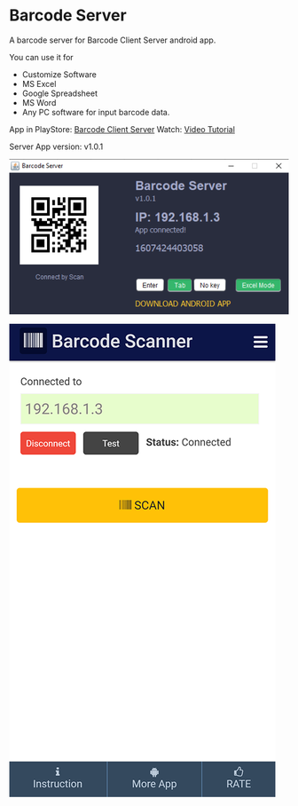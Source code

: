 # Barcode Server
A barcode server for Barcode Client Server android app.

You can use it for
- Customize Software
- MS Excel
- Google Spreadsheet
- MS Word
- Any PC software for input barcode data.

App in PlayStore: [Barcode Client Server](https://play.google.com/store/apps/details?id=com.learn24bd.barcode)
Watch: [Video Tutorial](https://www.youtube.com/watch?v=0b8YFzFiS28)


Server App version: v1.0.1

![Image description](preview.png)

![Image description](app.png)